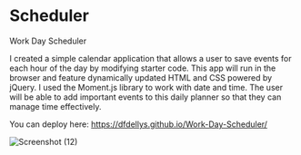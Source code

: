 # Scheduler
Work Day Scheduler


I created a simple calendar application that allows a user to save events for each hour of the day by modifying starter code. This app will run in the browser and feature dynamically updated HTML and CSS powered by jQuery. I used the Moment.js library to work with date and time. The user will be able to add important events to this daily planner so that they can manage time effectively.

You can deploy here: https://dfdellys.github.io/Work-Day-Scheduler/



![Screenshot (12)](https://user-images.githubusercontent.com/73720274/137256119-7ba836da-c797-421d-864c-6a5565a7361c.png)
